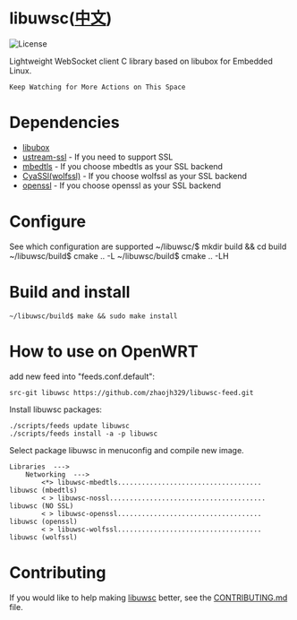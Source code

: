 # libuwsc([中文](https://github.com/zhaojh329/libuwsc/blob/master/README_ZH.md))

![](https://img.shields.io/badge/license-GPLV3-brightgreen.svg?style=plastic "License")

[libubox]: https://git.openwrt.org/?p=project/libubox.git
[ustream-ssl]: https://git.openwrt.org/?p=project/ustream-ssl.git
[openssl]: https://github.com/openssl/openssl
[mbedtls]: https://github.com/ARMmbed/mbedtls
[CyaSSl(wolfssl)]: https://github.com/wolfSSL/wolfssl

Lightweight WebSocket client C library based on libubox for Embedded Linux.

`Keep Watching for More Actions on This Space`

# Dependencies
* [libubox]
* [ustream-ssl] - If you need to support SSL
* [mbedtls] - If you choose mbedtls as your SSL backend
* [CyaSSl(wolfssl)] - If you choose wolfssl as your SSL backend
* [openssl] - If you choose openssl as your SSL backend

# Configure
See which configuration are supported
	~/libuwsc/$ mkdir build && cd build
	~/libuwsc/build$ cmake .. -L
	~/libuwsc/build$ cmake .. -LH

# Build and install

	~/libuwsc/build$ make && sudo make install
	
# How to use on OpenWRT
add new feed into "feeds.conf.default":

    src-git libuwsc https://github.com/zhaojh329/libuwsc-feed.git

Install libuwsc packages:

    ./scripts/feeds update libuwsc
    ./scripts/feeds install -a -p libuwsc

Select package libuwsc in menuconfig and compile new image.

    Libraries  --->
        Networking  --->
            <*> libuwsc-mbedtls.................................... libuwsc (mbedtls)
            < > libuwsc-nossl....................................... libuwsc (NO SSL)
            < > libuwsc-openssl.................................... libuwsc (openssl)
            < > libuwsc-wolfssl.................................... libuwsc (wolfssl)

# Contributing
If you would like to help making [libuwsc](https://github.com/zhaojh329/libuwsc) better,
see the [CONTRIBUTING.md](https://github.com/zhaojh329/libuwsc/blob/master/CONTRIBUTING.md) file.
